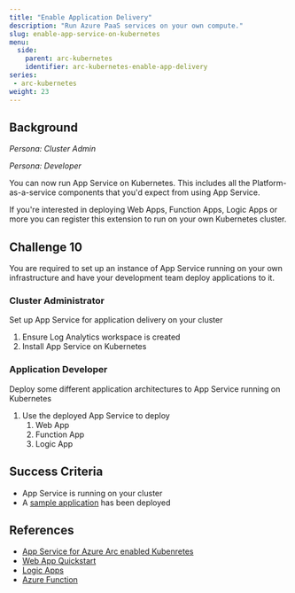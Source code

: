 ```yaml
---
title: "Enable Application Delivery"
description: "Run Azure PaaS services on your own compute."
slug: enable-app-service-on-kubernetes
menu:
  side:
    parent: arc-kubernetes
    identifier: arc-kubernetes-enable-app-delivery
series:
 - arc-kubernetes
weight: 23
---
```


## Background

*Persona: Cluster Admin*

*Persona: Developer*

You can now run App Service on Kubernetes. This includes all the Platform-as-a-service components that you'd expect from using App Service.

If you're interested in deploying Web Apps, Function Apps, Logic Apps or more you can register this extension to run on your own Kubernetes cluster.

## Challenge 10

You are required to set up an instance of App Service running on your own infrastructure and have your development team deploy applications to it.

### Cluster Administrator

Set up App Service for application delivery on your cluster

1. Ensure Log Analytics workspace is created
1. Install App Service on Kubernetes

### Application Developer

Deploy some different application architectures to App Service running on Kubernetes

1. Use the deployed App Service to deploy
    1. Web App
    1. Function App
    1. Logic App

## Success Criteria

* App Service is running on your cluster
* A [sample application](https://github.com/Azure-Samples) has been deployed

## References

* [App Service for Azure Arc enabled Kubenretes](https://docs.microsoft.com/azure/app-service/manage-create-arc-environment)
* [Web App Quickstart](https://docs.microsoft.com/azure/app-service/quickstart-arc)
* [Logic Apps](https://docs.microsoft.com/azure/logic-apps/azure-arc-enabled-logic-apps-create-deploy-workflows#create-and-deploy-logic-apps)
* [Azure Function](https://docs.microsoft.com/azure/azure-functions/create-first-function-arc-cli)
